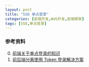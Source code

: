 ```yaml
---
layout: post
title: "SSO 单点登录"
categories: [前端开发,Web开发,前端框架]
tags: [SSO,单点登录]
---
```




















### 参考资料

0. [前端关于单点登录的知识](https://juejin.im/post/5b73c71fe51d45666016655a?utm_source=gold_browser_extension)
1. [前后端分离使用 Token 登录解决方案](https://juejin.im/post/5b7ea1366fb9a01a0b319612?utm_source=gold_browser_extension)

